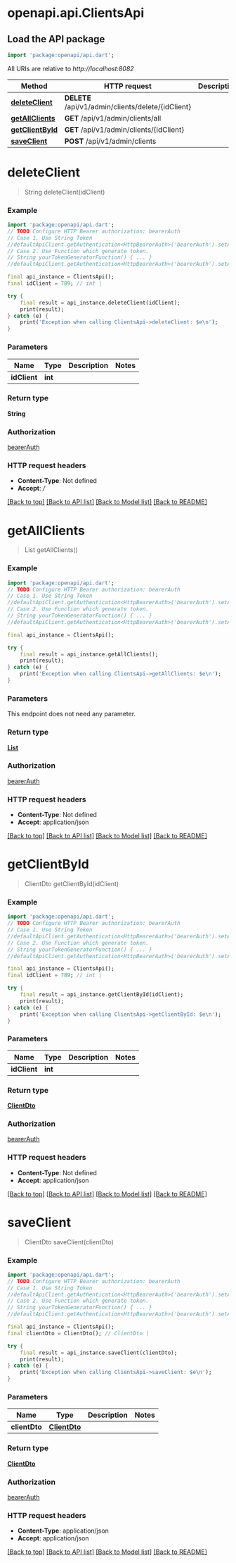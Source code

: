# openapi.api.ClientsApi

## Load the API package
```dart
import 'package:openapi/api.dart';
```

All URIs are relative to *http://localhost:8082*

Method | HTTP request | Description
------------- | ------------- | -------------
[**deleteClient**](ClientsApi.md#deleteclient) | **DELETE** /api/v1/admin/clients/delete/{idClient} | 
[**getAllClients**](ClientsApi.md#getallclients) | **GET** /api/v1/admin/clients/all | 
[**getClientById**](ClientsApi.md#getclientbyid) | **GET** /api/v1/admin/clients/{idClient} | 
[**saveClient**](ClientsApi.md#saveclient) | **POST** /api/v1/admin/clients | 


# **deleteClient**
> String deleteClient(idClient)



### Example
```dart
import 'package:openapi/api.dart';
// TODO Configure HTTP Bearer authorization: bearerAuth
// Case 1. Use String Token
//defaultApiClient.getAuthentication<HttpBearerAuth>('bearerAuth').setAccessToken('YOUR_ACCESS_TOKEN');
// Case 2. Use Function which generate token.
// String yourTokenGeneratorFunction() { ... }
//defaultApiClient.getAuthentication<HttpBearerAuth>('bearerAuth').setAccessToken(yourTokenGeneratorFunction);

final api_instance = ClientsApi();
final idClient = 789; // int | 

try {
    final result = api_instance.deleteClient(idClient);
    print(result);
} catch (e) {
    print('Exception when calling ClientsApi->deleteClient: $e\n');
}
```

### Parameters

Name | Type | Description  | Notes
------------- | ------------- | ------------- | -------------
 **idClient** | **int**|  | 

### Return type

**String**

### Authorization

[bearerAuth](../README.md#bearerAuth)

### HTTP request headers

 - **Content-Type**: Not defined
 - **Accept**: */*

[[Back to top]](#) [[Back to API list]](../README.md#documentation-for-api-endpoints) [[Back to Model list]](../README.md#documentation-for-models) [[Back to README]](../README.md)

# **getAllClients**
> List<ClientDto> getAllClients()



### Example
```dart
import 'package:openapi/api.dart';
// TODO Configure HTTP Bearer authorization: bearerAuth
// Case 1. Use String Token
//defaultApiClient.getAuthentication<HttpBearerAuth>('bearerAuth').setAccessToken('YOUR_ACCESS_TOKEN');
// Case 2. Use Function which generate token.
// String yourTokenGeneratorFunction() { ... }
//defaultApiClient.getAuthentication<HttpBearerAuth>('bearerAuth').setAccessToken(yourTokenGeneratorFunction);

final api_instance = ClientsApi();

try {
    final result = api_instance.getAllClients();
    print(result);
} catch (e) {
    print('Exception when calling ClientsApi->getAllClients: $e\n');
}
```

### Parameters
This endpoint does not need any parameter.

### Return type

[**List<ClientDto>**](ClientDto.md)

### Authorization

[bearerAuth](../README.md#bearerAuth)

### HTTP request headers

 - **Content-Type**: Not defined
 - **Accept**: application/json

[[Back to top]](#) [[Back to API list]](../README.md#documentation-for-api-endpoints) [[Back to Model list]](../README.md#documentation-for-models) [[Back to README]](../README.md)

# **getClientById**
> ClientDto getClientById(idClient)



### Example
```dart
import 'package:openapi/api.dart';
// TODO Configure HTTP Bearer authorization: bearerAuth
// Case 1. Use String Token
//defaultApiClient.getAuthentication<HttpBearerAuth>('bearerAuth').setAccessToken('YOUR_ACCESS_TOKEN');
// Case 2. Use Function which generate token.
// String yourTokenGeneratorFunction() { ... }
//defaultApiClient.getAuthentication<HttpBearerAuth>('bearerAuth').setAccessToken(yourTokenGeneratorFunction);

final api_instance = ClientsApi();
final idClient = 789; // int | 

try {
    final result = api_instance.getClientById(idClient);
    print(result);
} catch (e) {
    print('Exception when calling ClientsApi->getClientById: $e\n');
}
```

### Parameters

Name | Type | Description  | Notes
------------- | ------------- | ------------- | -------------
 **idClient** | **int**|  | 

### Return type

[**ClientDto**](ClientDto.md)

### Authorization

[bearerAuth](../README.md#bearerAuth)

### HTTP request headers

 - **Content-Type**: Not defined
 - **Accept**: application/json

[[Back to top]](#) [[Back to API list]](../README.md#documentation-for-api-endpoints) [[Back to Model list]](../README.md#documentation-for-models) [[Back to README]](../README.md)

# **saveClient**
> ClientDto saveClient(clientDto)



### Example
```dart
import 'package:openapi/api.dart';
// TODO Configure HTTP Bearer authorization: bearerAuth
// Case 1. Use String Token
//defaultApiClient.getAuthentication<HttpBearerAuth>('bearerAuth').setAccessToken('YOUR_ACCESS_TOKEN');
// Case 2. Use Function which generate token.
// String yourTokenGeneratorFunction() { ... }
//defaultApiClient.getAuthentication<HttpBearerAuth>('bearerAuth').setAccessToken(yourTokenGeneratorFunction);

final api_instance = ClientsApi();
final clientDto = ClientDto(); // ClientDto | 

try {
    final result = api_instance.saveClient(clientDto);
    print(result);
} catch (e) {
    print('Exception when calling ClientsApi->saveClient: $e\n');
}
```

### Parameters

Name | Type | Description  | Notes
------------- | ------------- | ------------- | -------------
 **clientDto** | [**ClientDto**](ClientDto.md)|  | 

### Return type

[**ClientDto**](ClientDto.md)

### Authorization

[bearerAuth](../README.md#bearerAuth)

### HTTP request headers

 - **Content-Type**: application/json
 - **Accept**: application/json

[[Back to top]](#) [[Back to API list]](../README.md#documentation-for-api-endpoints) [[Back to Model list]](../README.md#documentation-for-models) [[Back to README]](../README.md)


